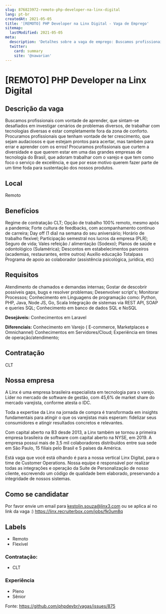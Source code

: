 ```yaml
---
slug: 876823972-remoto-php-developer-na-linx-digital
lang: pt-br
createdAt: 2021-05-05
title: '[REMOTO] PHP Developer na Linx Digital - Vaga de Emprego'
sitemap:
  lastModified: 2021-05-05
meta:
  description: 'Detalhes sobre a vaga de emprego: Buscamos profissionais com vontade de aprender, que sintam-se desafiados em investigar cenários de problemas diversos, de trabalhar com tecnologias diversas e estar completamente fora da zona de conforto. Procuramos profissionais que tenham vontade de ter crescimento, que sejam audaciosos e que estejam prontos para acertar, mas também para errar e aprender com os erros! Procuramos profissionais que curtem a diversidade e que querem estar em uma das grandes empresas de tecnologia do Brasil, que adoram trabalhar com o varejo e que tem como foco o serviço de excelência, e que por esse motivo querem fazer parte de um time foda para sustentação dos nossos produtos.'
  twitter:
    card: summary
    site: '@nawarian'
---
```


# [REMOTO] PHP Developer na Linx Digital

## Descrição da vaga

Buscamos profissionais com vontade de aprender, que sintam-se desafiados em investigar cenários de problemas diversos, de trabalhar com tecnologias diversas e estar completamente fora da zona de conforto. Procuramos profissionais que tenham vontade de ter crescimento, que sejam audaciosos e que estejam prontos para acertar, mas também para errar e aprender com os erros! Procuramos profissionais que curtem a diversidade e que querem estar em uma das grandes empresas de tecnologia do Brasil, que adoram trabalhar com o varejo e que tem como foco o serviço de excelência, e que por esse motivo querem fazer parte de um time foda para sustentação dos nossos produtos.
 
## Local

Remoto 

## Benefícios

Regime de contratação CLT;
Opção de trabalho 100% remoto, mesmo após a pandemia;
Forte cultura de feedbacks, com acompanhamento contínuo de carreira;
Day off (1 dia) na semana do seu aniversário;
Horário de trabalho flexível;
Participação semestral nos lucros da empresa (PLR);
Seguro de vida;
Vales refeição / alimentação (Sodexo);
Planos de saúde e odontológico (Sulamérica);
Descontos em estabelecimentos parceiros (academias, restaurantes, entre outros)
Auxílio educação
Totalpass
Programa de apoio ao colaborador (assistência psicológica, jurídica, etc)


## Requisitos
Atendimento de chamados e demandas internas;
Gostar de descobrir possíveis gaps, bugs e resolver problemas;
Desenvolver script's;
Monitorar Processos;
Conhecimento em Linguagens de programação como: Python, PHP, Java, Node JS, Go, Scala
Integração de sistemas via REST API, SOAP e queries SQL;
Conhecimento em banco de dados SQL e NoSQL

**Desejáveis:**
Conhecimentos em Laravel

**Diferenciais:**
Conhecimento em Varejo ( E-commerce, Marketplaces  e  Omnichannel)
Conhecimentos em Servidores/Cloud;
Experiência em times de operação/atendimento;

## Contratação

CLT

## Nossa empresa

A Linx é uma empresa brasileira especialista em tecnologia para o varejo. Líder no mercado de software de gestão, com 45,6% de market share do mercado varejista, conforme atesta o IDC.

Toda a expertise da Linx na jornada de compra é transformada em insights fundamentais para atingir o que os varejistas mais esperam: fidelizar seus consumidores e atingir resultados concretos e relevantes.

Com capital aberto na B3 desde 2013, a Linx também se tornou a primeira empresa brasileira de software com capital aberto na NYSE, em 2019. A empresa possui mais de 3,5 mil colaboradores distribuídos entre sua sede em São Paulo, 15 filiais pelo Brasil e 5 países da América.

Está vaga que você está olhando é para a nossa vertical Linx Digital, para o time de Customer Operations. Nossa equipe é responsável por realizar todas as integrações e operação da Suite de Personalização de nosso cliente, escrevendo um código de qualidade bem elaborado, preservando a integridade de nossos sistemas. 

## Como se candidatar

Por favor envie um email para kestolin.souza@linx3.com ou se aplica aí no link da vaga :)
https://linx.recruiterbox.com/jobs/fk0um8q

## Labels
- Remoto
- Flexível

### Contratação:
- CLT

### Experiência
- Pleno
- Sênior


Fonte: https://github.com/phpdevbr/vagas/issues/875